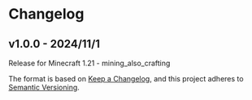 # Changelog

## v1.0.0 - 2024/11/1

Release for Minecraft 1.21 - mining_also_crafting


The format is based on [Keep a Changelog](https://keepachangelog.com/en/1.1.0/),
and this project adheres to [Semantic Versioning](https://semver.org/spec/v2.0.0.html).
